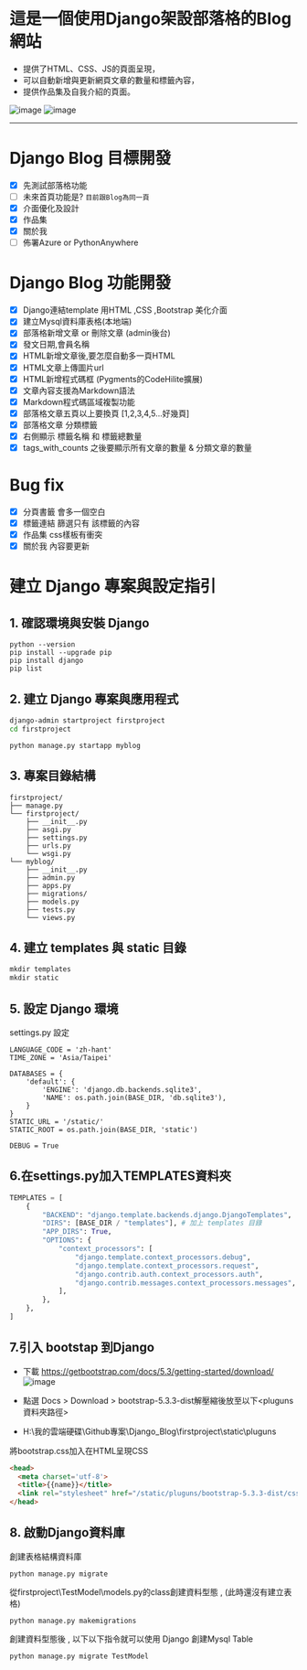 # 這是一個使用Django架設部落格的Blog網站

- 提供了HTML、CSS、JS的頁面呈現，
- 可以自動新增與更新網頁文章的數量和標籤內容，
- 提供作品集及自我介紹的頁面。

![image](https://github.com/tn00627974/Django_Blog/assets/139155210/e64f4ea8-ad43-4b56-a9d0-52913475593b)
![image](https://github.com/tn00627974/Django_Blog/assets/139155210/3947b116-7590-4777-80c3-1c0e4760f51b)

---
# Django Blog 目標開發 

- [x] 先測試部落格功能 
- [ ] 未來首頁功能是? `目前跟Blog為同一頁`
- [x] 介面優化及設計
- [x] 作品集
- [x] 關於我
- [ ] 佈署Azure or PythonAnywhere

# Django Blog 功能開發

- [x] Django連結template 用HTML ,CSS ,Bootstrap 美化介面 
- [x] 建立Mysql資料庫表格(本地端)
- [x] 部落格新增文章 or 刪除文章 (admin後台)
- [x] 發文日期,會員名稱
- [x] HTML新增文章後,要怎麼自動多一頁HTML
- [x] HTML文章上傳圖片url
- [x] HTML新增程式碼框 (Pygments的CodeHilite擴展)
- [x] 文章內容支援為Markdown語法
- [x] Markdown程式碼區域複製功能
- [x] 部落格文章五頁以上要換頁 [1,2,3,4,5...好幾頁]
- [x] 部落格文章 分類標籤
- [x] 右側顯示 標籤名稱 和 標籤總數量
- [x] tags_with_counts 之後要顯示所有文章的數量 & 分類文章的數量

# Bug fix

- [x] 分頁書籤 會多一個空白
- [x] 標籤連結 篩選只有 該標籤的內容
- [x] 作品集 css樣板有衝突
- [x] 關於我 內容要更新

# 建立 Django 專案與設定指引

## 1. 確認環境與安裝 Django

```
python --version
pip install --upgrade pip
pip install django
pip list
```
## 2. 建立 Django 專案與應用程式
```bash
django-admin startproject firstproject
cd firstproject
```
```
python manage.py startapp myblog
```
## 3. 專案目錄結構
```
firstproject/
├── manage.py
└── firstproject/
    ├── __init__.py
    ├── asgi.py
    ├── settings.py
    ├── urls.py
    └── wsgi.py
└── myblog/
    ├── __init__.py
    ├── admin.py
    ├── apps.py
    ├── migrations/
    ├── models.py
    ├── tests.py
    └── views.py
```
## 4. 建立 templates 與 static 目錄
```python
mkdir templates
mkdir static
```
## 5. 設定 Django 環境
settings.py 設定
```
LANGUAGE_CODE = 'zh-hant'
TIME_ZONE = 'Asia/Taipei'

DATABASES = {
    'default': {
        'ENGINE': 'django.db.backends.sqlite3',
        'NAME': os.path.join(BASE_DIR, 'db.sqlite3'),
    }
}
STATIC_URL = '/static/'
STATIC_ROOT = os.path.join(BASE_DIR, 'static')

DEBUG = True
```

## 6.在settings.py加入TEMPLATES資料夾 
```python
TEMPLATES = [
    {
        "BACKEND": "django.template.backends.django.DjangoTemplates",
        "DIRS": [BASE_DIR / "templates"], # 加上 templates 目錄
        "APP_DIRS": True,
        "OPTIONS": {
            "context_processors": [
                "django.template.context_processors.debug",
                "django.template.context_processors.request",
                "django.contrib.auth.context_processors.auth",
                "django.contrib.messages.context_processors.messages",
            ],
        },
    },
]
```

## 7.引入 bootstap 到Django

- 下載 https://getbootstrap.com/docs/5.3/getting-started/download/
![image](https://github.com/tn00627974/Django_Blog/assets/139155210/734bf08e-5791-4596-b99b-38e574828e15)


- 點選 Docs > Download  > bootstrap-5.3.3-dist解壓縮後放至以下<pluguns資料夾路徑>
- H:\我的雲端硬碟\Github專案\Django_Blog\firstproject\static\pluguns

將bootstrap.css加入在HTML呈現CSS
```html
<head>
  <meta charset='utf-8'>
  <title>{{name}}</title>
  <link rel="stylesheet" href="/static/pluguns/bootstrap-5.3.3-dist/css/bootstrap.css">
</head>
```

## 8. 啟動Django資料庫
創建表格結構資料庫
```
python manage.py migrate
```
從firstproject\TestModel\models.py的class創建資料型態 , (此時還沒有建立表格)
```
python manage.py makemigrations  
```
創建資料型態後 , 以下以下指令就可以使用 Django 創建Mysql Table
```
python manage.py migrate TestModel
```
